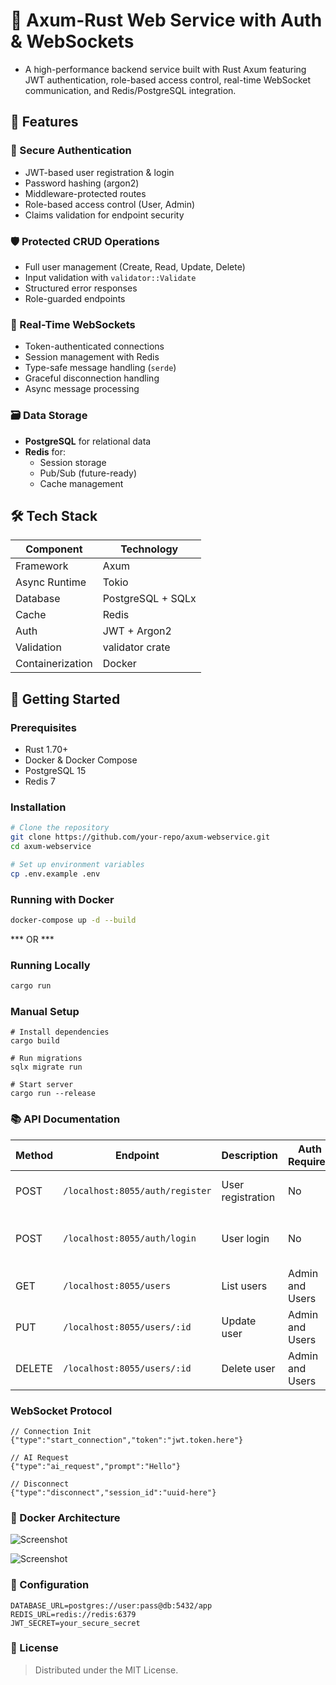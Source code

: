 # 🚀 Axum-Rust Web Service with Auth & WebSockets

- A high-performance backend service built with Rust Axum featuring JWT authentication, role-based access control, real-time WebSocket communication, and Redis/PostgreSQL integration.

## 🌟 Features

### 🔐 Secure Authentication
- JWT-based user registration & login
- Password hashing (argon2)
- Middleware-protected routes
- Role-based access control (User, Admin)
- Claims validation for endpoint security

### 🛡️ Protected CRUD Operations
- Full user management (Create, Read, Update, Delete)
- Input validation with `validator::Validate`
- Structured error responses
- Role-guarded endpoints

### 📡 Real-Time WebSockets
- Token-authenticated connections
- Session management with Redis
- Type-safe message handling (`serde`)
- Graceful disconnection handling
- Async message processing

### 🗃️ Data Storage
- **PostgreSQL** for relational data
- **Redis** for:
  - Session storage
  - Pub/Sub (future-ready)
  - Cache management

## 🛠️ Tech Stack

| Component       | Technology              |
|-----------------|-------------------------|
| Framework       | Axum                    |
| Async Runtime   | Tokio                   |
| Database        | PostgreSQL + SQLx       |
| Cache           | Redis                   |
| Auth            | JWT + Argon2            |
| Validation      | validator crate         |
| Containerization| Docker                  |

## 🚀 Getting Started

### Prerequisites
- Rust 1.70+
- Docker & Docker Compose
- PostgreSQL 15
- Redis 7

### Installation
```bash
# Clone the repository
git clone https://github.com/your-repo/axum-webservice.git
cd axum-webservice

# Set up environment variables
cp .env.example .env
```

### Running with Docker
```bash
docker-compose up -d --build
```
*** OR ***
### Running Locally

```bash
cargo run
```

### Manual Setup
```
# Install dependencies
cargo build

# Run migrations
sqlx migrate run

# Start server
cargo run --release
```
### 📚 API Documentation
| Method | Endpoint         | Description       | Auth Required | Payload | Condition | 
| ------ | ---------------- | ----------------- | ------------- | ------------- |------------- |
| POST   | `/localhost:8055/auth/register` | User registration | No            | 	{"firstName":"user_A_firstname", "lastName":"user_A_lastname","password":"user_A_123","username":"user_A_username","email":"user_A_@gmail.com", "gender":"Male","telephone":"+234901xxxxxxxx","country":"Country","city":"City"} | All fields require |
| POST   | `/localhost:8055/auth/login`    | User login        | No            | 	{"password":"user_A_123", "username":"user_A_username","email":"user_A_@gmail.com", } | Password and {email or username} | 
| GET    | `/localhost:8055/users`         | List users        | Admin and Users | - |-|
| PUT    | `/localhost:8055/users/:id`     | Update user       | Admin and Users |-  |-| 
| DELETE    | `/localhost:8055/users/:id`     | Delete user    | Admin and Users |-  |-| 


### WebSocket Protocol
```
// Connection Init
{"type":"start_connection","token":"jwt.token.here"}

// AI Request
{"type":"ai_request","prompt":"Hello"}

// Disconnect
{"type":"disconnect","session_id":"uuid-here"}
```

### 🐳 Docker Architecture
![Screenshot](./assets/images/screenshot.png)

![Screenshot](./assets/images/communication.svg)

    
### 🔧 Configuration
```
DATABASE_URL=postgres://user:pass@db:5432/app
REDIS_URL=redis://redis:6379
JWT_SECRET=your_secure_secret
```
### 📜 License
> Distributed under the MIT License.
